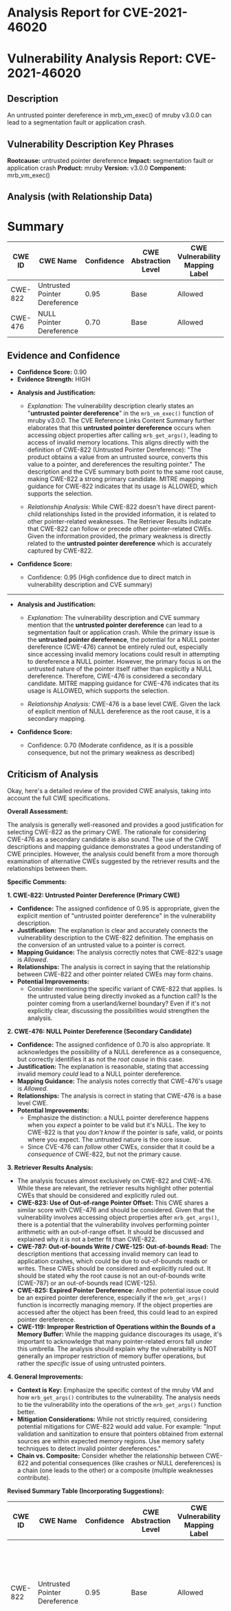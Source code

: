 # Analysis Report for CVE-2021-46020

# Vulnerability Analysis Report: CVE-2021-46020

## Description

An untrusted pointer dereference in mrb_vm_exec() of mruby v3.0.0 can lead to a segmentation fault or application crash.

## Vulnerability Description Key Phrases

**Rootcause:** untrusted pointer dereference
**Impact:** segmentation fault or application crash
**Product:** mruby
**Version:** v3.0.0
**Component:** mrb_vm_exec()

## Analysis (with Relationship Data)

# Summary
| CWE ID | CWE Name | Confidence | CWE Abstraction Level | CWE Vulnerability Mapping Label | CWE-Vulnerability Mapping Notes |
|---|---|---|---|---|---|
| CWE-822 | Untrusted Pointer Dereference | 0.95 | Base | Allowed | Primary CWE |
| CWE-476 | NULL Pointer Dereference | 0.70 | Base | Allowed | Secondary Candidate |

## Evidence and Confidence

*   **Confidence Score:** 0.90
*   **Evidence Strength:** HIGH

- **Analysis and Justification:**  
  - *Explanation:* The vulnerability description clearly states an "**untrusted pointer dereference**" in the `mrb_vm_exec()` function of mruby v3.0.0. The CVE Reference Links Content Summary further elaborates that this **untrusted pointer dereference** occurs when accessing object properties after calling `mrb_get_args()`, leading to access of invalid memory locations. This aligns directly with the definition of CWE-822 (Untrusted Pointer Dereference): "The product obtains a value from an untrusted source, converts this value to a pointer, and dereferences the resulting pointer." The description and the CVE summary both point to the same root cause, making CWE-822 a strong primary candidate. MITRE mapping guidance for CWE-822 indicates that its usage is ALLOWED, which supports the selection.

  - *Relationship Analysis:* While CWE-822 doesn't have direct parent-child relationships listed in the provided information, it is related to other pointer-related weaknesses. The Retriever Results indicate that CWE-822 can follow or precede other pointer-related CWEs. Given the information provided, the primary weakness is directly related to the **untrusted pointer dereference** which is accurately captured by CWE-822.

- **Confidence Score:**  
  - Confidence: 0.95 (High confidence due to direct match in vulnerability description and CVE summary)

---
- **Analysis and Justification:**  
  - *Explanation:* The vulnerability description and CVE summary mention that the **untrusted pointer dereference** can lead to a segmentation fault or application crash. While the primary issue is the **untrusted pointer dereference**, the potential for a NULL pointer dereference (CWE-476) cannot be entirely ruled out, especially since accessing invalid memory locations could result in attempting to dereference a NULL pointer. However, the primary focus is on the untrusted nature of the pointer itself rather than explicitly a NULL dereference. Therefore, CWE-476 is considered a secondary candidate. MITRE mapping guidance for CWE-476 indicates that its usage is ALLOWED, which supports the selection.

  - *Relationship Analysis:* CWE-476 is a base level CWE. Given the lack of explicit mention of NULL dereference as the root cause, it is a secondary mapping.

- **Confidence Score:**  
  - Confidence: 0.70 (Moderate confidence, as it is a possible consequence, but not the primary weakness as described)

## Criticism of Analysis

Okay, here's a detailed review of the provided CWE analysis, taking into account the full CWE specifications.

**Overall Assessment:**

The analysis is generally well-reasoned and provides a good justification for selecting CWE-822 as the primary CWE. The rationale for considering CWE-476 as a secondary candidate is also sound. The use of the CWE descriptions and mapping guidance demonstrates a good understanding of CWE principles.  However, the analysis could benefit from a more thorough examination of alternative CWEs suggested by the retriever results and the relationships between them.

**Specific Comments:**

**1. CWE-822: Untrusted Pointer Dereference (Primary CWE)**

*   **Confidence:** The assigned confidence of 0.95 is appropriate, given the explicit mention of "untrusted pointer dereference" in the vulnerability description.
*   **Justification:** The explanation is clear and accurately connects the vulnerability description to the CWE-822 definition.  The emphasis on the conversion of an untrusted value to a pointer is correct.
*   **Mapping Guidance:** The analysis correctly notes that CWE-822's usage is *Allowed*.
*   **Relationships:** The analysis is correct in saying that the relationship between CWE-822 and other pointer related CWEs may form chains.
*   **Potential Improvements:**
    *   Consider mentioning the specific variant of CWE-822 that applies.  Is the untrusted value being directly invoked as a function call? Is the pointer coming from a userland/kernel boundary?  Even if it's not explicitly clear, discussing the possibilities would strengthen the analysis.

**2. CWE-476: NULL Pointer Dereference (Secondary Candidate)**

*   **Confidence:** The assigned confidence of 0.70 is also appropriate.  It acknowledges the possibility of a NULL dereference as a consequence, but correctly identifies it as not the *root cause* in this case.
*   **Justification:** The explanation is reasonable, stating that accessing invalid memory *could* lead to a NULL pointer dereference.
*   **Mapping Guidance:** The analysis notes correctly that CWE-476's usage is *Allowed*.
*   **Relationships:** The analysis is correct in stating that CWE-476 is a base level CWE.
*   **Potential Improvements:**
    *   Emphasize the distinction: a NULL pointer dereference happens when you *expect* a pointer to be valid but it's NULL. The key to CWE-822 is that you *don't know* if the pointer is safe, valid, or points where you expect. The untrusted nature is the core issue.
    *   Since CVE-476 can *follow* other CWEs, consider that it could be a *consequence* of CWE-822, but not the primary cause.

**3. Retriever Results Analysis:**

*   The analysis focuses almost exclusively on CWE-822 and CWE-476. While these are relevant, the retriever results highlight other potential CWEs that should be considered and explicitly ruled out.
*   **CWE-823: Use of Out-of-range Pointer Offset:**  This CWE shares a similar score with CWE-476 and should be considered. Given that the vulnerability involves accessing object properties after `mrb_get_args()`, there is a potential that the vulnerability involves performing pointer arithmetic with an out-of-range offset. It should be discussed and explained why it is not a better fit than CWE-822.
*   **CWE-787: Out-of-bounds Write / CWE-125: Out-of-bounds Read:** The description mentions that accessing invalid memory can lead to application crashes, which could be due to out-of-bounds reads or writes. These CWEs should be considered and explicitly ruled out. It should be stated why the root cause is not an out-of-bounds write (CWE-787) or an out-of-bounds read (CWE-125).
*   **CWE-825: Expired Pointer Dereference:** Another potential issue could be an expired pointer dereference, especially if the `mrb_get_args()` function is incorrectly managing memory. If the object properties are accessed after the object has been freed, this could lead to an expired pointer dereference.
*   **CWE-119: Improper Restriction of Operations within the Bounds of a Memory Buffer:** While the mapping guidance discourages its usage, it's important to acknowledge that many pointer-related errors fall under this umbrella. The analysis should explain why the vulnerability is NOT generally an improper restriction of memory buffer operations, but rather the *specific* issue of using untrusted pointers.

**4. General Improvements:**

*   **Context is Key:** Emphasize the specific context of the mruby VM and how `mrb_get_args()` contributes to the vulnerability. The analysis needs to tie the vulnerability into the operations of the `mrb_get_args()` function better.
*   **Mitigation Considerations:** While not strictly required, considering potential mitigations for CWE-822 would add value. For example: "Input validation and sanitization to ensure that pointers obtained from external sources are within expected memory regions.  Use memory safety techniques to detect invalid pointer dereferences."
*   **Chain vs. Composite:** Consider whether the relationship between CWE-822 and potential consequences (like crashes or NULL dereferences) is a chain (one leads to the other) or a composite (multiple weaknesses contribute).

**Revised Summary Table (Incorporating Suggestions):**

| CWE ID | CWE Name | Confidence | CWE Abstraction Level | CWE Vulnerability Mapping Label | CWE-Vulnerability Mapping Notes |
|---|---|---|---|---|---|
| CWE-822 | Untrusted Pointer Dereference | 0.95 | Base | Allowed | Primary CWE. The product obtains a value from an untrusted source (arguments passed to `mrb_get_args()`), converts it to a pointer, and dereferences it. |
| CWE-476 | NULL Pointer Dereference | 0.70 | Base | Allowed | Secondary Candidate. While the primary issue is the untrusted pointer, dereferencing an invalid memory location *could* result in a NULL pointer, leading to a NULL dereference, but it is not the primary root cause. |

**In conclusion:** The analysis is a good starting point, but needs to consider more fully the retriever results and explicitly rule out those other possible CWEs. By addressing these points, the analysis can become more robust and defensible.

## Final Resolution

# Summary
| CWE ID | CWE Name | Confidence | CWE Abstraction Level | CWE Vulnerability Mapping Label | CWE-Vulnerability Mapping Notes |
|---|---|---|---|---|---|
| CWE-822 | Untrusted Pointer Dereference | 0.95 | Base | Allowed | Primary CWE. The product obtains a value from an untrusted source (arguments passed to `mrb_get_args()`), converts it to a pointer, and dereferences it. |
| CWE-476 | NULL Pointer Dereference | 0.70 | Base | Allowed | Secondary Candidate. While the primary issue is the untrusted pointer, dereferencing an invalid memory location *could* result in a NULL pointer, leading to a NULL dereference, but it is not the primary root cause. |

## Evidence and Confidence

*   **Confidence Score:** 0.92
*   **Evidence Strength:** HIGH

## Relationship Analysis
The primary relationship influencing the decision is the direct content match of the vulnerability description to the definition of CWE-822 (**Untrusted Pointer Dereference**). The vulnerability description explicitly states an "**untrusted pointer dereference**", which aligns perfectly with CWE-822. While other CWEs like CWE-476 (**NULL Pointer Dereference**) and CWE-823 (**Use of Out-of-range Pointer Offset**) were considered, they were deemed less relevant as they represent potential consequences or alternative scenarios rather than the root cause.

```mermaid
graph TD
    cwe822["CWE-822: Untrusted Pointer Dereference"]
    cwe476["CWE-476: NULL Pointer Dereference"]
    cwe823["CWE-823: Use of Out-of-range Pointer Offset"]
    cwe119["CWE-119: Improper Restriction of Operations within the Bounds of a Memory Buffer"]
    
    cwe476 -->|CANFOLLOW| cwe822
    cwe823 -->|CANFOLLOW| cwe822
    cwe822 -->|CHILDOF| cwe119
    
    classDef primary fill:#f96,stroke:#333,stroke-width:2px
    classDef secondary fill:#69f,stroke:#333
    classDef tertiary fill:#9e9,stroke:#333
    class cwe822 primary
    class cwe476,cwe823 secondary
    class cwe119 tertiary
```

## Vulnerability Chain
The vulnerability chain starts with the **untrusted pointer** obtained from an external source via `mrb_get_args()`. This **untrusted pointer** is then dereferenced, leading to the potential access of invalid memory locations. The ultimate impact is a segmentation fault or application crash.

Untrusted Input (via `mrb_get_args()`) -> **CWE-822: Untrusted Pointer Dereference** -> Access of Invalid Memory Locations -> Segmentation Fault / Application Crash (Potential CWE-476 as a consequence)

## Summary of Analysis
The analysis is based on a direct match between the vulnerability description and the definition of CWE-822. The vulnerability description explicitly states an "**untrusted pointer dereference**", which is the defining characteristic of CWE-822. The retriever results also support this classification, with CWE-822 having a high similarity score.

The graph relationships influenced the decision by highlighting potential consequences (like CWE-476) and alternative scenarios (like CWE-823). However, the explicit mention of "**untrusted pointer dereference**" in the vulnerability description made CWE-822 the most appropriate primary CWE.

The selected CWEs are at the optimal level of specificity. CWE-822 is a Base-level CWE, which is preferred for mapping to root causes. While CWE-119 (**Improper Restriction of Operations within the Bounds of a Memory Buffer**) is a more general CWE, it is less specific than CWE-822 and therefore less appropriate for this vulnerability.

The criticism was helpful in highlighting the need to explicitly rule out other potential CWEs and to emphasize the distinction between CWE-822 and CWE-476. The revised summary table incorporates these suggestions.



*Report generated on 2025-03-18 04:36:54*
